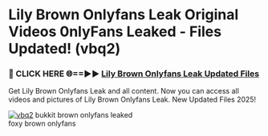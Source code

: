 # Lily Brown Onlyfans Leak Original Videos 0nlyFans Leaked - Files Updated! (vbq2)

<h3>🔴 CLICK HERE 🌐==►► <a href="https://hideuri.com/03YgE1" rel="nofollow">Lily Brown Onlyfans Leak Updated Files</a></h3>

Get Lily Brown Onlyfans Leak and all content. Now you can access all videos and pictures of Lily Brown Onlyfans Leak. New Updated Files 2025!

[![vbq2](https://i.imgur.com/NaUBvic.gif)](https://hideuri.com/03YgE1)
bukkit brown onlyfans leaked<br>
foxy brown onlyfans